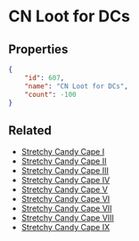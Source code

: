 # CN Loot for DCs

<no description available>

## Properties

```json
{
    "id": 607,
    "name": "CN Loot for DCs",
    "count": -100
}
```

## Related

- [Stretchy Candy Cape I](../items/18419-stretchy-candy-cape-i.md)
- [Stretchy Candy Cape II](../items/18420-stretchy-candy-cape-ii.md)
- [Stretchy Candy Cape III](../items/18421-stretchy-candy-cape-iii.md)
- [Stretchy Candy Cape IV](../items/18422-stretchy-candy-cape-iv.md)
- [Stretchy Candy Cape V](../items/18423-stretchy-candy-cape-v.md)
- [Stretchy Candy Cape VI](../items/18424-stretchy-candy-cape-vi.md)
- [Stretchy Candy Cape VII](../items/18425-stretchy-candy-cape-vii.md)
- [Stretchy Candy Cape VIII](../items/18426-stretchy-candy-cape-viii.md)
- [Stretchy Candy Cape IX](../items/18427-stretchy-candy-cape-ix.md)

